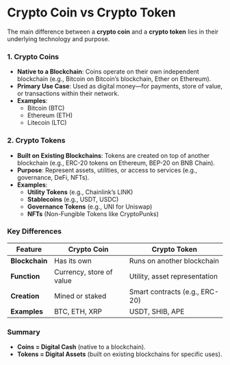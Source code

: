 # Crypto Coin vs Crypto Token

The main difference between a **crypto coin** and a **crypto token** lies in their underlying technology and purpose.

### **1. Crypto Coins**  
- **Native to a Blockchain**: Coins operate on their own independent blockchain (e.g., Bitcoin on Bitcoin’s blockchain, Ether on Ethereum).  
- **Primary Use Case**: Used as digital money—for payments, store of value, or transactions within their network.  
- **Examples**:  
  - Bitcoin (BTC)  
  - Ethereum (ETH)  
  - Litecoin (LTC)  

### **2. Crypto Tokens**  
- **Built on Existing Blockchains**: Tokens are created on top of another blockchain (e.g., ERC-20 tokens on Ethereum, BEP-20 on BNB Chain).  
- **Purpose**: Represent assets, utilities, or access to services (e.g., governance, DeFi, NFTs).  
- **Examples**:  
  - **Utility Tokens** (e.g., Chainlink’s LINK)  
  - **Stablecoins** (e.g., USDT, USDC)  
  - **Governance Tokens** (e.g., UNI for Uniswap)  
  - **NFTs** (Non-Fungible Tokens like CryptoPunks)  

### **Key Differences**  
| Feature       | Crypto Coin | Crypto Token |
|--------------|------------|--------------|
| **Blockchain** | Has its own | Runs on another blockchain |
| **Function**  | Currency, store of value | Utility, asset representation |
| **Creation**  | Mined or staked | Smart contracts (e.g., ERC-20) |
| **Examples**  | BTC, ETH, XRP | USDT, SHIB, APE |

### **Summary**  
- **Coins = Digital Cash** (native to a blockchain).  
- **Tokens = Digital Assets** (built on existing blockchains for specific uses).
